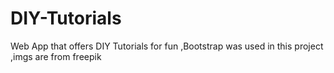 # DIY-Tutorials
Web App that offers DIY Tutorials for fun
,Bootstrap was used in this project
,imgs are from freepik
